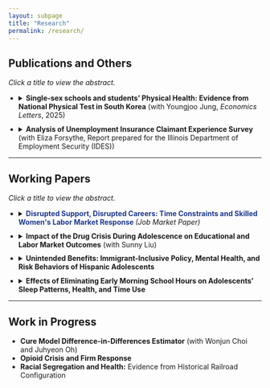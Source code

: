 ```yaml
---
layout: subpage
title: "Research"
permalink: /research/
---
```


## Publications and Others
*Click a title to view the abstract.*

<style>
  ul.paper-list { margin: 0.5rem 0 0 1.25rem; padding: 0; }
  ul.paper-list li { margin: 0.65rem 0; }
  summary { cursor: pointer; }
  .link-blue-bold { color:#1e3a8a; text-decoration:none; font-weight:700; }
  .link-blue-bold:hover { text-decoration:underline; }
</style>

<ul class="paper-list">
  <li>
    <details>
      <summary><strong>Single-sex schools and students’ Physical Health: Evidence from National Physical Test in South Korea</strong> (with Youngjoo Jung, <em>Economics Letters</em>, 2025)</summary>
      <p>
        Abstract: Leveraging a randomized natural experiment, this study examines the impact of attending single-sex middle schools on students' physical fitness, measured through standardized nationwide physical tests. In South Korea, middle school students are assigned by lottery to either single-sex or coeducational schools within their designated school zones, providing an ideal setting to evaluate the effects of single-sex schooling. Using school-level data covering all middle schools, the study finds that boys attending single-sex schools achieve significantly higher pass rates on standardized physical fitness tests, suggesting improved physical fitness compared to their peers in coeducational schools.  
        However, no similar improvement is observed for girls attending single-sex schools. These findings suggest that single-sex schooling has differential effects by gender, highlighting the need to further research to understand the mechanisms underlying these varied outcomes.  
        📄 <a href="https://www.sciencedirect.com/science/article/pii/S0165176525001168" target="_blank">View Paper</a>  
      </p>
    </details>
  </li>

  <li>
    <details>
      <summary><strong>Analysis of Unemployment Insurance Claimant Experience Survey</strong> (with Eliza Forsythe, Report prepared for the Illinois Department of Employment Security (IDES))</summary>
      <p>
        Abstract: This report analyzes the Illinois Unemployment Insurance (UI) Claimant Experience Survey, conducted between August 2023 and August 2024, with the goal of improving equity in access to UI benefits and strengthening survey design. Using regression analysis of demographic characteristics and text analysis of open-ended responses, we examine how claimants’ backgrounds and filing circumstances shape their reported experiences with the UI system. The study focuses on key dimensions of the claimant journey, including sources of information, reliance on in-person services, perceived difficulty of filing, and narrative accounts of the process. By combining quantitative and qualitative evidence, the report provides insights into heterogeneity across demographic groups and filing types, and develops recommendations for improving data collection, reweighting procedures, and survey integration to support more representative and actionable insights for IDES.  
      </p>
    </details>
  </li>
</ul>

---

## Working Papers
*Click a title to view the abstract.*

<ul class="paper-list">
  <li>
    <details>
      <summary>
        <a class="link-blue-bold"
           href="https://www.dropbox.com/scl/fi/5n41hospegh60dkggpc30/Job_Market_Paper.pdf?rlkey=v2yd9mhi5rkgk8ls7xm4z2gvk&st=wf72ymre&dl=0"
           target="_blank" rel="noopener">
          Disrupted Support, Disrupted Careers: Time Constraints and Skilled Women's Labor Market Response
        </a>
        <em>(Job Market Paper)</em>
      </summary>
      <p>
        <strong>Abstract:</strong> Skilled women often rely on outsourced household services to balance work and domestic responsibilities. This paper examines how disruptions to these services affect skilled women’s labor supply across occupations with different returns to working longer hours. I develop a time-allocation model that formalizes the mechanism and test its predictions using the staggered rollout of Secure Communities—an immigration enforcement program that disproportionately targeted low-skilled immigrants, who constitute a large share of the domestic-service workforce. I show that the policy contracted the household-service market by reducing supply and increasing prices. Using this contraction as a shock, I find that women in high-return occupations—where rewards for extended work hours are greater—reduce working hours and devote more time to household work. Within these high-return occupations, the largest reductions occur in those with moderately high returns, while effects are muted in occupations with the highest returns. Among married women, reductions are smaller when spouses hold flexible jobs. These results underscore the importance of household-service capacity and family support in sustaining women’s advancement in demanding careers and narrowing gender gaps.
      </p>
    </details>
  </li>

  <li>
    <details>
      <summary><strong>Impact of the Drug Crisis During Adolescence on Educational and Labor Market Outcomes</strong> (with Sunny Liu)</summary>
      <p>
        Abstract: Drug overdose in the United States has increased over six times in the past three decades. We investigate the education and labor market consequences of adolescent exposure to the drug crisis. Previous research has largely focused on the direct labor market effects on drug users. Our paper shifts focus to the long-term consequences, specifically examining the educational attainment and labor market outcomes of adolescents who grew up in communities affected by the drug crisis.  

        To mitigate potential omitted variable bias, we instrument for the severity of teens' exposure to the drug crisis using the state-level triplicate prescription programs, which influenced pharmaceutical companies' marketing strategies. By leveraging the variation in these state-level policies, we establish a causal link between the drug crisis and teenagers' outcomes in adulthood. We further shed light on the potential mechanisms by looking at direct effects on individuals and indirect effects on neighborhood amenities. Given the potential lifelong consequences of education and early career experiences, this research offers vital insights into the broader societal consequences of the ongoing drug crisis.  
      </p>
    </details>
  </li>

  <li>
    <details>
      <summary><strong>Unintended Benefits: Immigrant-Inclusive Policy, Mental Health, and Risk Behaviors of Hispanic Adolescents</strong></summary>
      <p>
        Abstract: This study examines the effects of immigrant-inclusive policy on the mental health and risk behaviors among Hispanic adolescents using state-level sanctuary policy. Employing a difference-in-differences design, the findings reveal significant mental health benefits, including a 10% reduction in reports of sadness and a 16% decrease in the probability of considering suicide. Additionally, declines in risk behaviors are observed with a 35% reduction in smoking initiation, a 15% decrease in the likelihood of currently smoking, and a 9% drop in alcohol consumption.  

        The findings underscore the policy's impact, which extends beyond its initial goals, yielding unforeseen positive effects across the broader Hispanic population. Considering the connection between adolescent mental health and subsequent labor market performance, as well as the economic costs associated with risky behaviors, the research stresses the importance of adopting a comprehensive perspective in future immigration policy formulation.  
      </p>
    </details>
  </li>

  <li>
    <details>
      <summary><strong>Effects of Eliminating Early Morning School Hours on Adolescents’ Sleep Patterns, Health, and Time Use</strong></summary>
      <p>
        Abstract: By examining the nine o'clock attendance policy implemented in Gyeonggi Province of Korea, this paper investigates the effects of eliminating early morning school hours on adolescents’ sleep patterns and health. The results indicate that the policy significantly delays adolescents' hours of rising on weekdays. However, the increment in sleep duration that resulted from the later waking time was partly offset by the deferral of bedtime. Additionally, the increase in the length of sleep derived from the policy has decreased over time. On weekends, there were no significant changes in their wake-up time, while their habit of going to bed late persisted, resulting in a significant decrease in sleep duration. The estimates on various health measures implied an adverse impact of the policy on adolescents’ health. To identify the possible mechanism behind health deterioration, this paper also examined its impact on time use. The results indicate that adolescents spent more time studying. The changes in their time allocation, accompanied by the higher academic pressure, may have affected their health via the policy.     
      </p>
    </details>
  </li>
</ul>

---

## Work in Progress
<ul>
  <li><strong>Cure Model Difference-in-Differences Estimator</strong> (with Wonjun Choi and Juhyeon Oh)</li>
  <li><strong>Opioid Crisis and Firm Response</strong></li>
  <li><strong>Racial Segregation and Health:</strong> Evidence from Historical Railroad Configuration</li>
</ul>
